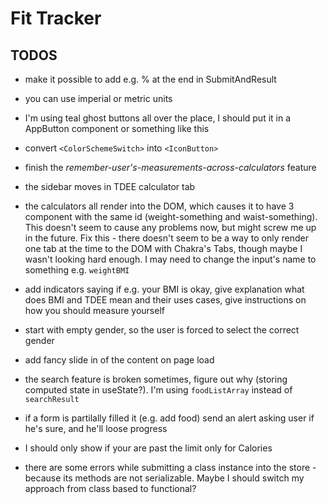 # Fit Tracker

## TODOS

- make it possible to add e.g. % at the end in SubmitAndResult
- you can use imperial or metric units
- I'm using teal ghost buttons all over the place, I should put it in a AppButton component or something like this
- convert `<ColorSchemeSwitch>` into `<IconButton>`
- finish the *remember-user's-measurements-across-calculators* feature
- the sidebar moves in TDEE calculator tab
- the calculators all render into the DOM, which causes it to have 3 component with the same id (weight-something and waist-something). This doesn't seem to cause any problems now, but might screw me up in the future. Fix this - there doesn't seem to be a way to only render one tab at the time to the DOM with Chakra's Tabs, though maybe I wasn't looking hard enough. I may need to change the input's name to something e.g. `weightBMI`

- add indicators saying if e.g. your BMI is okay, give explanation what does BMI and TDEE mean and their uses cases, give instructions on how you should measure yourself
- start with empty gender, so the user is forced to select the correct gender
- add fancy slide in of the content on page load
- the search feature is broken sometimes, figure out why (storing computed state in useState?). I'm using `foodListArray` instead of `searchResult`
- if a form is partilally filled it (e.g. add food) send an alert asking user if he's sure, and he'll loose progress
- I should only show if your are past the limit only for Calories
- there are some errors while submitting a class instance into the store - because its methods are not serializable. Maybe I should switch my approach from class based to functional?